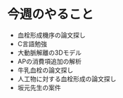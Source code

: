 # 今週のやること
- 血栓形成機序の論文探し
- C言語勉強
- 大動脈解離の3Dモデル
- APの消費項追加の解析
- 牛乳血栓の論文探し
- 人工物に対する血栓形成の論文探し
- 坂元先生の案件
